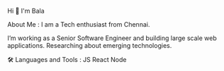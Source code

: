 Hi 👋 I'm Bala

About Me :
I am a Tech enthusiast from Chennai.

I’m working as a Senior Software Engineer and building large scale web applications.
Researching about emerging technologies.

🛠️ Languages and Tools :
JS React Node
